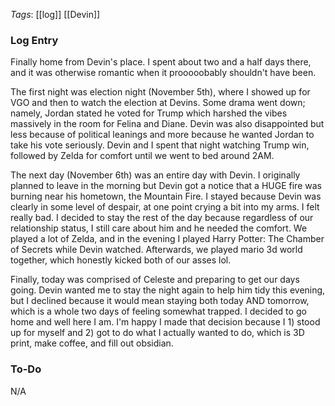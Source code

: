 *Tags*:  [[log]] [[Devin]]

### Log Entry

Finally home from Devin's place. I spent about two and a half days there, and it was otherwise romantic when it prooooobably shouldn't have been.

The first night was election night (November 5th), where I showed up for VGO and then to watch the election at Devins. Some drama went down; namely, Jordan stated he voted for Trump which harshed the vibes massively in the room for Felina and Diane. Devin was also disappointed but less because of political leanings and more because he wanted Jordan to take his vote seriously. Devin and I spent that night watching Trump win, followed by Zelda for comfort until we went to bed around 2AM.

The next day (November 6th) was an entire day with Devin. I originally planned to leave in the morning but Devin got a notice that a HUGE fire was burning near his hometown, the Mountain Fire. I stayed because Devin was clearly in some level of despair, at one point crying a bit into my arms. I felt really bad. I decided to stay the rest of the day because regardless of our relationship status, I still care about him and he needed the comfort. We played a lot of Zelda, and in the evening I played Harry Potter: The Chamber of Secrets while Devin watched. Afterwards, we played mario 3d world together, which honestly kicked both of our asses lol.

Finally, today was comprised of Celeste and preparing to get our days going. Devin wanted me to stay the night again to help him tidy this evening, but I declined because it would mean staying both today AND tomorrow, which is a whole two days of feeling somewhat trapped. I decided to go home and well here I am. I'm happy I made that decision because I 1) stood up for myself and 2) got to do what I actually wanted to do, which is 3D print, make coffee, and fill out obsidian.

### To-Do

N/A